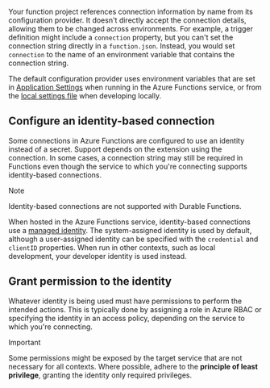 
Your function project references connection information by name from its configuration provider. It doesn't directly accept the connection details, allowing them to be changed across environments. For example, a trigger definition might include a `connection` property, but you can't set the connection string directly in a `function.json`. Instead, you would set `connection` to the name of an environment variable that contains the connection string.

The default configuration provider uses environment variables that are set in [Application Settings](/azure/azure-functions/functions-how-to-use-azure-function-app-settings?tabs=portal#settings) when running in the Azure Functions service, or from the [local settings file](/azure/azure-functions/functions-develop-local#local-settings-file) when developing locally.

## Configure an identity-based connection

Some connections in Azure Functions are configured to use an identity instead of a secret. Support depends on the extension using the connection. In some cases, a connection string may still be required in Functions even though the service to which you're connecting supports identity-based connections.

> [!NOTE]
> Identity-based connections are not supported with Durable Functions.

When hosted in the Azure Functions service, identity-based connections use a [managed identity](/azure/app-service/overview-managed-identity?toc=/azure/azure-functions/toc.json). The system-assigned identity is used by default, although a user-assigned identity can be specified with the `credential` and `clientID` properties. When run in other contexts, such as local development, your developer identity is used instead.

## Grant permission to the identity

Whatever identity is being used must have permissions to perform the intended actions. This is typically done by assigning a role in Azure RBAC or specifying the identity in an access policy, depending on the service to which you're connecting. 

> [!IMPORTANT]
> Some permissions might be exposed by the target service that are not necessary for all contexts. Where possible, adhere to the **principle of least privilege**, granting the identity only required privileges.
